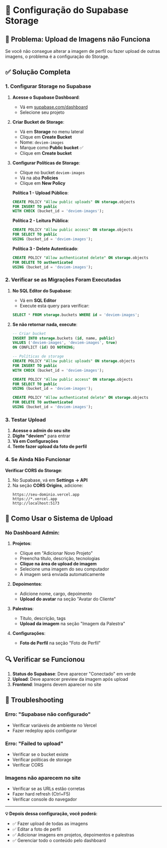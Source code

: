 # 🔧 Configuração do Supabase Storage

## 🚨 Problema: Upload de Imagens não Funciona

Se você não consegue alterar a imagem de perfil ou fazer upload de outras imagens, o problema é a configuração do Storage.

## ✅ Solução Completa

### 1. **Configurar Storage no Supabase**

1. **Acesse o Supabase Dashboard**:
   - Vá em [supabase.com/dashboard](https://supabase.com/dashboard)
   - Selecione seu projeto

2. **Criar Bucket de Storage**:
   - Vá em **Storage** no menu lateral
   - Clique em **Create Bucket**
   - Nome: `deviem-images`
   - Marque como **Public bucket** ✅
   - Clique em **Create bucket**

3. **Configurar Políticas de Storage**:
   - Clique no bucket `deviem-images`
   - Vá na aba **Policies**
   - Clique em **New Policy**
   
   **Política 1 - Upload Público**:
   ```sql
   CREATE POLICY "Allow public uploads" ON storage.objects
   FOR INSERT TO public
   WITH CHECK (bucket_id = 'deviem-images');
   ```
   
   **Política 2 - Leitura Pública**:
   ```sql
   CREATE POLICY "Allow public access" ON storage.objects
   FOR SELECT TO public
   USING (bucket_id = 'deviem-images');
   ```
   
   **Política 3 - Delete Autenticado**:
   ```sql
   CREATE POLICY "Allow authenticated delete" ON storage.objects
   FOR DELETE TO authenticated
   USING (bucket_id = 'deviem-images');
   ```

### 2. **Verificar se as Migrações Foram Executadas**

1. **No SQL Editor do Supabase**:
   - Vá em **SQL Editor**
   - Execute esta query para verificar:
   ```sql
   SELECT * FROM storage.buckets WHERE id = 'deviem-images';
   ```
   
2. **Se não retornar nada, execute**:
   ```sql
   -- Criar bucket
   INSERT INTO storage.buckets (id, name, public)
   VALUES ('deviem-images', 'deviem-images', true)
   ON CONFLICT (id) DO NOTHING;
   
   -- Políticas de storage
   CREATE POLICY "Allow public uploads" ON storage.objects
   FOR INSERT TO public
   WITH CHECK (bucket_id = 'deviem-images');
   
   CREATE POLICY "Allow public access" ON storage.objects
   FOR SELECT TO public
   USING (bucket_id = 'deviem-images');
   
   CREATE POLICY "Allow authenticated delete" ON storage.objects
   FOR DELETE TO authenticated
   USING (bucket_id = 'deviem-images');
   ```

### 3. **Testar Upload**

1. **Acesse o admin do seu site**
2. **Digite "deviem"** para entrar
3. **Vá em Configurações**
4. **Tente fazer upload da foto de perfil**

### 4. **Se Ainda Não Funcionar**

**Verificar CORS do Storage**:
1. No Supabase, vá em **Settings → API**
2. Na seção **CORS Origins**, adicione:
   ```
   https://seu-dominio.vercel.app
   https://*.vercel.app
   http://localhost:5173
   ```

## 🎯 **Como Usar o Sistema de Upload**

### **No Dashboard Admin:**

1. **Projetos**:
   - Clique em "Adicionar Novo Projeto"
   - Preencha título, descrição, tecnologias
   - **Clique na área de upload de imagem**
   - Selecione uma imagem do seu computador
   - A imagem será enviada automaticamente

2. **Depoimentos**:
   - Adicione nome, cargo, depoimento
   - **Upload do avatar** na seção "Avatar do Cliente"

3. **Palestras**:
   - Título, descrição, tags
   - **Upload da imagem** na seção "Imagem da Palestra"

4. **Configurações**:
   - **Foto de Perfil** na seção "Foto de Perfil"

## 🔍 **Verificar se Funcionou**

1. **Status do Supabase**: Deve aparecer "Conectado" em verde
2. **Upload**: Deve aparecer preview da imagem após upload
3. **Frontend**: Imagens devem aparecer no site

## 🚨 **Troubleshooting**

### Erro: "Supabase não configurado"
- Verificar variáveis de ambiente no Vercel
- Fazer redeploy após configurar

### Erro: "Failed to upload"
- Verificar se o bucket existe
- Verificar políticas de storage
- Verificar CORS

### Imagens não aparecem no site
- Verificar se as URLs estão corretas
- Fazer hard refresh (Ctrl+F5)
- Verificar console do navegador

---

**💡 Depois dessa configuração, você poderá:**
- ✅ Fazer upload de todas as imagens
- ✅ Editar a foto de perfil
- ✅ Adicionar imagens em projetos, depoimentos e palestras
- ✅ Gerenciar todo o conteúdo pelo dashboard